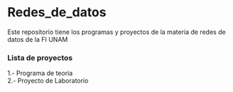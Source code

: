 # Redes_de_datos
Este repositorio tiene los programas y proyectos de la materia de redes de datos de  la FI UNAM 
### Lista de proyectos
1.- Programa de teoria  <br />
2.- Proyecto de Laboratorio <br />
